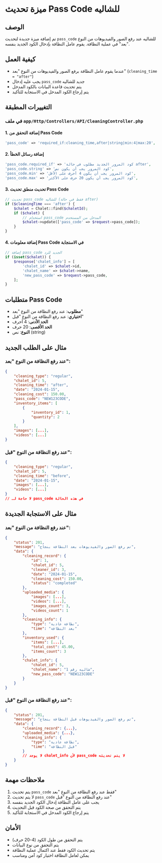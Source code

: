 # ميزة تحديث Pass Code للشاليه

## الوصف
تم إضافة ميزة جديدة لتحديث `pass_code` للشاليه عند رفع الصور والفيديوهات من النوع "بعد" في عملية النظافة. يقوم عامل النظافة بإدخال الكود الجديد بنفسه.

## كيفية العمل
- عندما يقوم عامل النظافة برفع الصور والفيديوهات من النوع "بعد" (`cleaning_time = "after"`)
- يجب عليه إدخال `pass_code` جديد للشاليه
- يتم تحديث قاعدة البيانات بالكود المدخل
- يتم إرجاع الكود المدخل في الاستجابة للتأكيد

## التغييرات المطبقة

### في ملف `app/Http/Controllers/API/CleaningController.php`

#### 1. إضافة التحقق من Pass Code
```php
'pass_code' => 'required_if:cleaning_time,after|string|min:4|max:20',
```

#### 2. إضافة رسائل الخطأ
```php
'pass_code.required_if' => 'كود المرور الجديد مطلوب في حالة after',
'pass_code.string' => 'كود المرور يجب أن يكون نص',
'pass_code.min' => 'كود المرور يجب أن يكون 4 أحرف على الأقل',
'pass_code.max' => 'كود المرور يجب أن يكون 20 حرف على الأكثر',
```

#### 3. تحديث منطق تحديث Pass Code
```php
// تحديث pass_code للشاليه (فقط في حالة after)
if ($cleaningTime === 'after') {
    $chalet = Chalet::find($chaletId);
    if ($chalet) {
        // استخدام pass_code المدخل من المستخدم
        $chalet->update(['pass_code' => $request->pass_code]);
    }
}
```

#### 4. إضافة معلومات Pass Code في الاستجابة
```php
// إضافة pass_code الجديد للرد
if (isset($chalet)) {
    $response['chalet_info'] = [
        'chalet_id' => $chalet->id,
        'chalet_name' => $chalet->name,
        'new_pass_code' => $request->pass_code,
    ];
}
```

## متطلبات Pass Code
- **مطلوب**: عند رفع النظافة من النوع "بعد"
- **اختياري**: عند رفع النظافة من النوع "قبل"
- **الحد الأدنى**: 4 أحرف
- **الحد الأقصى**: 20 حرف
- **النوع**: نص (string)

## مثال على الطلب الجديد

### عند رفع النظافة من النوع "بعد":
```json
{
    "cleaning_type": "regular",
    "chalet_id": 5,
    "cleaning_time": "after",
    "date": "2024-01-15",
    "cleaning_cost": 150.00,
    "pass_code": "NEW123CODE",
    "inventory_items": [
        {
            "inventory_id": 1,
            "quantity": 2
        }
    ],
    "images": [...],
    "videos": [...]
}
```

### عند رفع النظافة من النوع "قبل":
```json
{
    "cleaning_type": "regular",
    "chalet_id": 5,
    "cleaning_time": "before",
    "date": "2024-01-15",
    "images": [...],
    "videos": [...]
}
// لا حاجة لـ pass_code في هذه الحالة
```

## مثال على الاستجابة الجديدة

### عند رفع النظافة من النوع "بعد":
```json
{
    "status": 201,
    "message": "تم رفع الصور والفيديوهات بعد النظافة بنجاح",
    "data": {
        "cleaning_record": {
            "id": 1,
            "chalet_id": 5,
            "cleaner_id": 3,
            "date": "2024-01-15",
            "cleaning_cost": 150.00,
            "status": "completed"
        },
        "uploaded_media": {
            "images": [...],
            "videos": [...],
            "images_count": 3,
            "videos_count": 1
        },
        "cleaning_info": {
            "type": "نظافة عادية",
            "time": "بعد النظافة"
        },
        "inventory_used": {
            "items": [...],
            "total_cost": 45.00,
            "items_count": 3
        },
        "chalet_info": {
            "chalet_id": 5,
            "chalet_name": "شاليه رقم 1",
            "new_pass_code": "NEW123CODE"
        }
    }
}
```

### عند رفع النظافة من النوع "قبل":
```json
{
    "status": 201,
    "message": "تم رفع الصور والفيديوهات قبل النظافة بنجاح",
    "data": {
        "cleaning_record": {...},
        "uploaded_media": {...},
        "cleaning_info": {
            "type": "نظافة عادية",
            "time": "قبل النظافة"
        }
        // لا يوجد chalet_info لأن pass_code لا يتم تحديثه
    }
}
```

## ملاحظات مهمة
1. يتم تحديث `pass_code` فقط عند رفع النظافة من النوع "بعد"
2. لا يتم تحديث `pass_code` عند رفع النظافة من النوع "قبل"
3. يجب على عامل النظافة إدخال الكود الجديد بنفسه
4. يتم التحقق من صحة الكود قبل التحديث
5. يتم إرجاع الكود المدخل في الاستجابة للتأكيد

## الأمان
- يتم التحقق من طول الكود (4-20 حرف)
- يتم التحقق من نوع البيانات
- يتم تحديث الكود فقط عند اكتمال عملية النظافة
- يمكن لعامل النظافة اختيار كود آمن ومناسب
